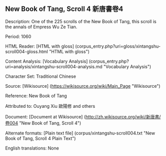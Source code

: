 ## New Book of Tang, Scroll 4 新唐書卷4

Description: One of the 225 scrolls of the New Book of Tang, this scroll is the annals of Empress Wu Ze Tian.

Period: 1060

HTML Reader: [HTML with gloss] (corpus_entry.php?uri=gloss/xintangshu-scroll004-gloss.html "HTML with gloss")

Content Analysis: [Vocabulary Analysis] (corpus_entry.php?uri=analysis/xintangshu-scroll004-analysis.md "Vocabulary Analysis")

Character Set: Traditional Chinese

Source: [Wikisource] (https://wikisource.org/wiki/Main_Page "Wikisource")

Reference: New Book of Tang

Attributed to: Ouyang Xiu 歐陽修 and others

Document: [Document at Wikisource] (http://zh.wikisource.org/wiki/新唐書/卷004 "New Book of Tang, Scroll 4")

Alternate formats: [Plain text file] (corpus/xintangshu-scroll004.txt "New Book of Tang, Scroll 4 Plain Text")

English translations: None